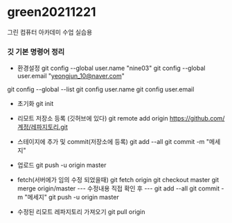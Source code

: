 # green20211221
그린 컴퓨터 아카데미 수업 실습용

### 깃 기본 명령어 정리
- 환경설정
git config --global user.name "nine03"
git config --global user.email "yeongjun_10@naver.com"

git config --global --list
git config user.name
git config user.email


- 초기화
git init

- 리모트 저장소 등록 (깃허브에 있다)
git remote add origin https://github.com/계정/레파지토리.git

- 스테이지에 추가 및 commit(저장소에 등록)
git add --all
git commit -m "메세지" 

- 업로드
git push -u origin master


- fetch(서버에가 임의 수정 되었을때)
git fetch origin
git checkout master
git merge origin/master
--- 수정내용 직접 확인 후 ---
git add --all
git commit -m "메세지"
git push -u origin master

- 수정된 리모트 레파지토리 가져오기
git pull origin
